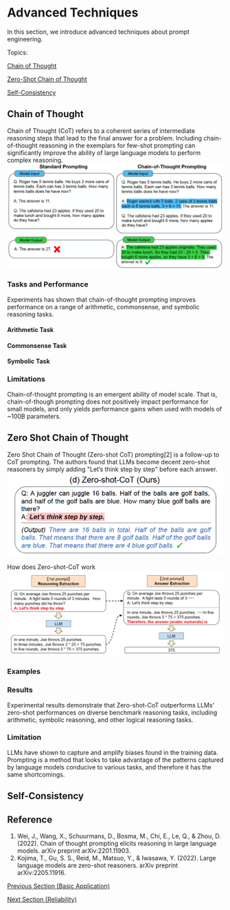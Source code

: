 # Advanced Techniques

In this section, we introduce advanced techniques about prompt engineering.

Topics:

[Chain of Thought](#Chain-of-Thought)

[Zero-Shot Chain of Thought](#Zero-Shot-Chain-of-Thought)

[Self-Consistency](#Self-Consistency)

## Chain of Thought

Chain of Thought (CoT) refers to a coherent series of intermediate reasoning steps that lead to the final answer for a problem. Including chain-of-thought reasoning in the exemplars for few-shot prompting can significantly improve the ability of large language models to perform complex reasoning.
![](../img/CoT.png)

### Tasks and Performance

Experiments has shown that chain-of-thought prompting improves performance on a range of arithmetic, commonsense, and symbolic reasoning tasks.

#### Arithmetic Task

#### Commonsense Task

#### Symbolic Task

### Limitations

Chain-of-thought prompting is an emergent ability of model scale. That is, chain-of-though prompting does not positively impact performance for small models, and only yields performance gains when used with models of ~100B parameters.

## Zero Shot Chain of Thought

Zero Shot Chain of Thought (Zero-shot CoT) prompting[2] is a follow-up to CoT prompting. The authors found that LLMs become decent zero-shot reasoners by simply adding "Let’s think step by step" before each answer.
![](../img/zero-shot-cot.png)

How does Zero-shot-CoT work
![](../img/how-zero-shot-cot-work.png)

### Examples

### Results
Experimental results demonstrate that Zero-shot-CoT outperforms LLMs' zero-shot performances on diverse benchmark reasoning tasks, including arithmetic, symbolic reasoning, and other logical reasoning tasks.

### Limitation
LLMs have shown to capture and amplify biases found in the training data. Prompting is a method that looks to take advantage of the patterns captured by language models conducive to various tasks, and therefore it has the same shortcomings.

## Self-Consistency

## Reference
1. Wei, J., Wang, X., Schuurmans, D., Bosma, M., Chi, E., Le, Q., & Zhou, D. (2022). Chain of thought prompting elicits reasoning in large language models. arXiv preprint arXiv:2201.11903.
2. Kojima, T., Gu, S. S., Reid, M., Matsuo, Y., & Iwasawa, Y. (2022). Large language models are zero-shot reasoners. arXiv preprint arXiv:2205.11916.

[Previous Section (Basic Application)](prompting-basic-applications.md)

[Next Section (Reliability)](prompting-reliability.md)
